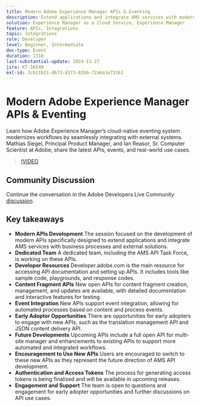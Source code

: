 ```yaml
---
title: Modern Adobe Experience Manager APIs & Eventing
description: Extend applications and integrate AMS services with modern APIs, supported by a dedicated team and comprehensive resources on developer.adobe.com, with new APIs for content fragments, event integration, and opportunities for early adopters.
solution: Experience Manager as a Cloud Service, Experience Manager
feature: APIs, Integrations
topic: Integrations
role: Developer
level: Beginner, Intermediate
doc-type: Event
duration: 1310
last-substantial-update: 2024-11-27
jira: KT-16549
exl-id: 3cb11b21-d673-4373-82bb-72a6a1e73161
---
```

# Modern Adobe Experience Manager APIs & Eventing

Learn how Adobe Experience Manager’s cloud-native eventing system modernizes workflows by seamlessly integrating with external systems. Mathias Siegel, Principal Product Manager, and Ian Reasor, Sr. Computer Scientist at Adobe, share the latest APIs, events, and real-world use cases.


>[!VIDEO](https://video.tv.adobe.com/v/3440203/?learn=on&enablevpops)

## Community Discussion

Continue the conversation in the Adobe Developers Live Community [discussion](https://adobe.ly/3YMhKU9).

## Key takeaways

* **Modern APIs Development** The session focused on the development of modern APIs specifically designed to extend applications and integrate AMS services with business processes and external solutions.
* **Dedicated Team** A dedicated team, including the AMS API Task Force, is working on these APIs.
* **Developer Resources** Developer.adobe.com is the main resource for accessing API documentation and setting up APIs. It includes tools like sample code, playgrounds, and response codes.
* **Content Fragment APIs** New open APIs for content fragment creation, management, and updates are available, with detailed documentation and interactive features for testing.
* **Event Integration** New APIs support event integration, allowing for automated processes based on content and process events.
* **Early Adopter Opportunities** There are opportunities for early adopters to engage with new APIs, such as the translation management API and JSON content delivery API.
* **Future Developments** Upcoming APIs include a full open API for multi-site manager and enhancements to existing APIs to support more automated and integrated workflows.
* **Encouragement to Use New APIs** Users are encouraged to switch to these new APIs as they represent the future direction of AMS API development.
* **Authentication and Access Tokens** The process for generating access tokens is being finalized and will be available in upcoming releases.
* **Engagement and Support** The team is open to questions and engagement for early adopter opportunities and further discussions on API use cases.
